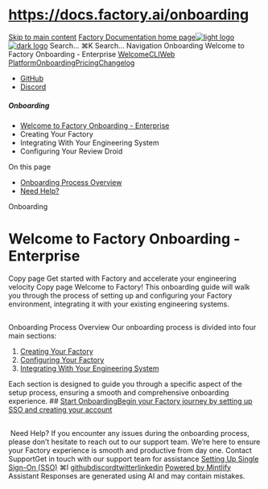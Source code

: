 # https://docs.factory.ai/onboarding

[Skip to main content](https://docs.factory.ai/onboarding#content-area)
[Factory Documentation home page![light logo](https://mintcdn.com/factory/znfImxXlrso1kEgo/logo/light.svg?fit=max&auto=format&n=znfImxXlrso1kEgo&q=85&s=d542d979e6c1a1ab8ddddac1a646a327)![dark logo](https://mintcdn.com/factory/znfImxXlrso1kEgo/logo/dark.svg?fit=max&auto=format&n=znfImxXlrso1kEgo&q=85&s=5c00942d328806f6cdcc3c0b95cda358)](https://docs.factory.ai/)
Search...
⌘K
Search...
Navigation
Onboarding
Welcome to Factory Onboarding - Enterprise
[Welcome](https://docs.factory.ai/welcome)[CLI](https://docs.factory.ai/cli/getting-started/overview)[Web Platform](https://docs.factory.ai/web/getting-started/overview)[Onboarding](https://docs.factory.ai/onboarding)[Pricing](https://docs.factory.ai/pricing)[Changelog](https://docs.factory.ai/changelog/1-8)
  * [GitHub](https://github.com/factory-ai/factory)
  * [Discord](https://discord.gg/EQ2DQM2F)


##### Onboarding
  * [Welcome to Factory Onboarding - Enterprise](https://docs.factory.ai/onboarding)
  * Creating Your Factory
  * Integrating With Your Engineering System
  * Configuring Your Review Droid


On this page
  * [Onboarding Process Overview](https://docs.factory.ai/onboarding#onboarding-process-overview)
  * [Need Help?](https://docs.factory.ai/onboarding#need-help%3F)


Onboarding
# Welcome to Factory Onboarding - Enterprise
Copy page
Get started with Factory and accelerate your engineering velocity
Copy page
Welcome to Factory! This onboarding guide will walk you through the process of setting up and configuring your Factory environment, integrating it with your existing engineering systems.
##
[​](https://docs.factory.ai/onboarding#onboarding-process-overview)
Onboarding Process Overview
Our onboarding process is divided into four main sections:
  1. [Creating Your Factory](https://docs.factory.ai/onboarding/creating-your-factory/sso-setup)
  2. [Configuring Your Factory](https://docs.factory.ai/onboarding/configuring-your-factory/droid-yaml-configuration)
  3. [Integrating With Your Engineering System](https://docs.factory.ai/onboarding/integrating-with-your-engineering-system/github-cloud)

Each section is designed to guide you through a specific aspect of the setup process, ensuring a smooth and comprehensive onboarding experience. ## [Start OnboardingBegin your Factory journey by setting up SSO and creating your account](https://docs.factory.ai/onboarding/creating-your-factory/sso-setup)
##
[​](https://docs.factory.ai/onboarding#need-help%3F)
Need Help?
If you encounter any issues during the onboarding process, please don’t hesitate to reach out to our support team. We’re here to ensure your Factory experience is smooth and productive from day one. Contact SupportGet in touch with our support team for assistance
[Setting Up Single Sign-On (SSO)](https://docs.factory.ai/onboarding/creating-your-factory/sso-setup)
⌘I
[github](https://github.com/factory-ai/factory)[discord](https://discord.gg/EQ2DQM2F)[twitter](https://twitter.com/factoryAI)[linkedin](https://www.linkedin.com/company/factory-hq/)
[Powered by Mintlify](https://mintlify.com?utm_campaign=poweredBy&utm_medium=referral&utm_source=factory)
Assistant
Responses are generated using AI and may contain mistakes.

